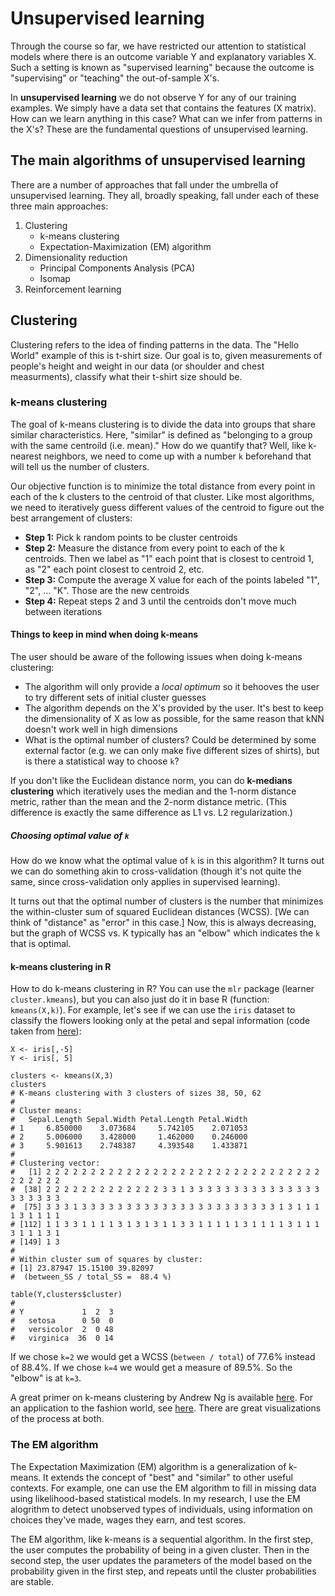 # Unsupervised learning
Through the course so far, we have restricted our attention to statistical models where there is an outcome variable Y and explanatory variables X. Such a setting is known as "supervised learning" because the outcome is "supervising" or "teaching" the out-of-sample X's.

In **unsupervised learning** we do not observe Y for any of our training examples. We simply have a data set that contains the features (X matrix). How can we learn anything in this case? What can we infer from patterns in the X's? These are the fundamental questions of unsupervised learning.

## The main algorithms of unsupervised learning
There are a number of approaches that fall under the umbrella of unsupervised learning. They all, broadly speaking, fall under each of these three main approaches:

1. Clustering
    - k-means clustering
    - Expectation-Maximization (EM) algorithm
2. Dimensionality reduction
    - Principal Components Analysis (PCA)
    - Isomap
3. Reinforcement learning

## Clustering
Clustering refers to the idea of finding patterns in the data. The "Hello World" example of this is t-shirt size. Our goal is to, given measurements of people's height and weight in our data (or shoulder and chest measurments), classify what their t-shirt size should be.

### k-means clustering
The goal of k-means clustering is to divide the data into groups that share similar characteristics. Here, "similar" is defined as "belonging to a group with the same centroild (i.e. mean)." How do we quantify that? Well, like k-nearest neighbors, we need to come up with a number `k` beforehand that will tell us the number of clusters.

Our objective function is to minimize the total distance from every point in each of the k clusters to the centroid of that cluster. Like most algorithms, we need to iteratively guess different values of the centroid to figure out the best arrangement of clusters:

* **Step 1:** Pick k random points to be cluster centroids
* **Step 2:** Measure the distance from every point to each of the k centroids. Then we label as "1" each point that is closest to centroid 1, as "2" each point closest to centroid 2, etc.
* **Step 3:** Compute the average X value for each of the points labeled "1", "2", ... "K". Those are the new centroids
* **Step 4:** Repeat steps 2 and 3 until the centroids don't move much between iterations

#### Things to keep in mind when doing k-means
The user should be aware of the following issues when doing k-means clustering:

* The algorithm will only provide a *local optimum* so it behooves the user to try different sets of initial cluster guesses
* The algorithm depends on the X's provided by the user. It's best to keep the dimensionality of X as low as possible, for the same reason that kNN doesn't work well in high dimensions
* What is the optimal number of clusters? Could be determined by some external factor (e.g. we can only make five different sizes of shirts), but is there a statistical way to choose `k`?

If you don't like the Euclidean distance norm, you can do **k-medians clustering** which iteratively uses the median and the 1-norm distance metric, rather than the mean and the 2-norm distance metric. (This difference is exactly the same difference as L1 vs. L2 regularization.)

##### Choosing optimal value of `k`
How do we know what the optimal value of `k` is in this algorithm? It turns out we can do something akin to cross-validation (though it's not quite the same, since cross-validation only applies in supervised learning). 

It turns out that the optimal number of clusters is the number that minimizes the within-cluster sum of squared Euclidean distances (WCSS). [We can think of "distance" as "error" in this case.] Now, this is always decreasing, but the graph of WCSS vs. K typically has an "elbow" which indicates the `k` that is optimal.

#### k-means clustering in R
How to do k-means clustering in R? You can use the `mlr` package (learner `cluster.kmeans`), but you can also just do it in base R (function: `kmeans(X,k)`). For example, let's see if we can use the `iris` dataset to classify the flowers looking only at the petal and sepal information (code taken from [here](http://rischanlab.github.io/Kmeans.html)):

```
X <- iris[,-5]
Y <- iris[, 5]

clusters <- kmeans(X,3)
clusters
# K-means clustering with 3 clusters of sizes 38, 50, 62
# 
# Cluster means:
#   Sepal.Length Sepal.Width Petal.Length Petal.Width
# 1     6.850000    3.073684     5.742105    2.071053
# 2     5.006000    3.428000     1.462000    0.246000
# 3     5.901613    2.748387     4.393548    1.433871
# 
# Clustering vector:
#   [1] 2 2 2 2 2 2 2 2 2 2 2 2 2 2 2 2 2 2 2 2 2 2 2 2 2 2 2 2 2 2 2 2 2 2 2 2 2
#  [38] 2 2 2 2 2 2 2 2 2 2 2 2 2 3 3 1 3 3 3 3 3 3 3 3 3 3 3 3 3 3 3 3 3 3 3 3 3
#  [75] 3 3 3 1 3 3 3 3 3 3 3 3 3 3 3 3 3 3 3 3 3 3 3 3 3 3 1 3 1 1 1 1 3 1 1 1 1
# [112] 1 1 3 3 1 1 1 1 3 1 3 1 3 1 1 3 3 1 1 1 1 1 3 1 1 1 1 3 1 1 1 3 1 1 1 3 1
# [149] 1 3
# 
# Within cluster sum of squares by cluster:
# [1] 23.87947 15.15100 39.82097
#  (between_SS / total_SS =  88.4 %)

table(Y,clusters$cluster)
# 
# Y             1  2  3
#   setosa      0 50  0
#   versicolor  2  0 48
#   virginica  36  0 14
```

If we chose `k=2` we would get a WCSS (`between / total`) of 77.6% instead of 88.4%. If we chose `k=4` we would get a measure of 89.5%. So the "elbow" is at `k=3`.

A great primer on k-means clustering by Andrew Ng is available [here](https://docs.opencv.org/3.2.0/de/d4d/tutorial_py_kmeans_understanding.html). For an application to the fashion world, see [here](http://blog.fitrrati.com/science-behind-sizes-in-fashion-clustering-size-related-brand-data/). There are great visualizations of the process at both.

### The EM algorithm
The Expectation Maximization (EM) algorithm is a generalization of k-means. It extends the concept of "best" and "similar" to other useful contexts. For example, one can use the EM algorithm to fill in missing data using likelihood-based statistical models. In my research, I use the EM alogrithm to detect unobserved types of individuals, using information on choices they've made, wages they earn, and test scores.

The EM algorithm, like k-means is a sequential algorithm. In the first step, the user computes the probability of being in a given cluster. Then in the second step, the user updates the parameters of the model based on the probability given in the first step, and repeats until the cluster probabilities are stable.
